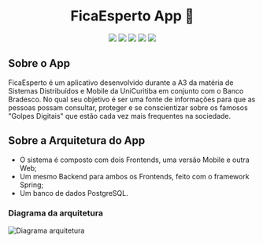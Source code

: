 <h1 align="center">FicaEsperto App 👀</h1>

<p align="center">
  <img src="https://img.shields.io/badge/java-%23ED8B00.svg?style=for-the-badge&logo=openjdk&logoColor=white" />
  <img src="https://img.shields.io/badge/spring-%236DB33F.svg?style=for-the-badge&logo=spring&logoColor=white" />
  <img src="https://img.shields.io/badge/PHP-777BB4?style=for-the-badge&logo=php&logoColor=white" />
  <img src="https://img.shields.io/badge/Flutter-02569B?style=for-the-badge&logo=flutter&logoColor=white" />
  <img src="https://img.shields.io/badge/PostgreSQL-000?style=for-the-badge&logo=postgresql" />
</p>

## Sobre o App
FicaEsperto é um aplicativo desenvolvido durante a A3 da matéria de Sistemas Distribuídos e Mobile da UniCuritiba em conjunto com o Banco Bradesco. 
No qual seu objetivo é ser uma fonte de informações para que as pessoas possam consultar, proteger e se conscientizar sobre os famosos "Golpes Digitais" 
que estão cada vez mais frequentes na sociedade.

## Sobre a Arquitetura do App
- O sistema é composto com dois Frontends, uma versão Mobile e outra Web;
- Um mesmo Backend para ambos os Frontends, feito com o framework Spring;
- Um banco de dados PostgreSQL.


### Diagrama da arquitetura
![Diagrama arquitetura](https://github.com/user-attachments/assets/68754cc2-6015-447c-859c-b92193649856)
